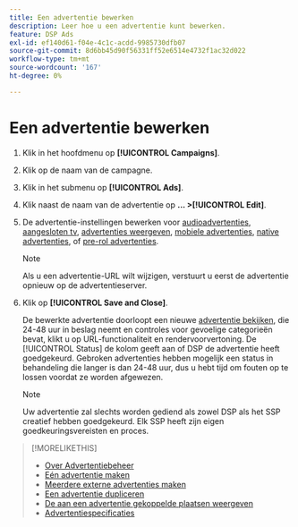 ```yaml
---
title: Een advertentie bewerken
description: Leer hoe u een advertentie kunt bewerken.
feature: DSP Ads
exl-id: ef140d61-f04e-4c1c-acdd-9985730dfb07
source-git-commit: 8d6bb45d90f56331ff52e6514e4732f1ac32d022
workflow-type: tm+mt
source-wordcount: '167'
ht-degree: 0%

---
```


# Een advertentie bewerken

1. Klik in het hoofdmenu op **[!UICONTROL Campaigns]**.
1. Klik op de naam van de campagne.
1. Klik in het submenu op **[!UICONTROL Ads]**.
1. Klik naast de naam van de advertentie op  **... >[!UICONTROL Edit]**.
1. De advertentie-instellingen bewerken voor [audioadvertenties](ad-settings-audio.md), [aangesloten tv](ad-settings-connected-tv.md), [advertenties weergeven](ad-settings-display.md), [mobiele advertenties](ad-settings-mobile.md), [native advertenties](ad-settings-native.md), of [pre-rol advertenties](ad-settings-pre-roll.md).

   >[!NOTE]
   >
   >Als u een advertentie-URL wilt wijzigen, verstuurt u eerst de advertentie opnieuw op de advertentieserver.

1. Klik op **[!UICONTROL Save and Close]**.

   De bewerkte advertentie doorloopt een nieuwe [advertentie bekijken](ad-about.md), die 24-48 uur in beslag neemt en controles voor gevoelige categorieën bevat, klikt u op URL-functionaliteit en rendervoorvertoning. De [!UICONTROL Status] de kolom geeft aan of DSP de advertentie heeft goedgekeurd. Gebroken advertenties hebben mogelijk een status in behandeling die langer is dan 24-48 uur, dus u hebt tijd om fouten op te lossen voordat ze worden afgewezen.

   >[!NOTE]
   >
   >Uw advertentie zal slechts worden gediend als zowel DSP als het SSP creatief hebben goedgekeurd. Elk SSP heeft zijn eigen goedkeuringsvereisten en proces.

>[!MORELIKETHIS]
>
>* [Over Advertentiebeheer](ad-about.md)
>* [Eén advertentie maken](ad-create.md)
>* [Meerdere externe advertenties maken](ad-create-multiple.md)
>* [Een advertentie dupliceren](ad-duplicate.md)
>* [De aan een advertentie gekoppelde plaatsen weergeven](ad-list-placements.md)
>* [Advertentiespecificaties](/help/dsp/assets/ad-specs.pdf)

